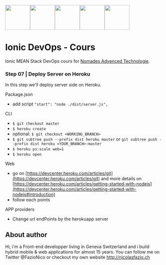 <!--
@Author: Nicolas Fazio <webmaster-fazio>
@Date:   09-04-2017
@Email:  contact@nicolasfazio.ch
@Last modified by:   webmaster-fazio
@Last modified time: 09-04-2017
-->

<img src="http://cloudoki.com/images/frameworks/ionic.png" width="80"><img src="https://live.zoomdata.com/zoomdata/service/connection/types/icon/MONGO_MONGO?v=$%7Btimestamp%7D" width="80"><img src="http://apps.octoconsulting.com/images/expressIcon.png" width="80"><img src="https://material.angularjs.org/latest/img/icons/angular-logo.svg" width="80"><img src="http://code.runnable.com/images/provider-icons/icon-node.js.svg" width="80">

# Ionic DevOps - Cours
Ionic MEAN Stack DevOps cours for [Nomades Advenced Technologie](http://nomades.ch).


### Step 07 | Deploy Server on Heroku
In this step we'll deploy server side on Heroku.

Package.json
- add script `"start": "node ./dist/server.js", `

CLI
- `$ git checkout master`
- `$ heroku create`
- optional: `$ git checkout <WORKING_BRANCH>`
- `$ git subtree push --prefix dist heroku master` or `git subtree push --prefix dist heroku <YOUR_BRANCH>:master`
- `$ heroku ps:scale web=1`
- `$ heroku open`

Web
- go on
[https://devcenter.heroku.com/articles/git](https://devcenter.heroku.com/articles/git)
and more details on  [https://devcenter.heroku.com/articles/getting-started-with-nodejs](https://devcenter.heroku.com/articles/getting-started-with-nodejs#introduction)
- follow each points

APP providers
- Change url endPoints by the herokuapp server

## About author
Hi, i'm a Front-end developper living in Geneva Switzerland and i build hybrid mobile & web applications for almost 15 years. You can follow me on Twitter @FazioNico or checkout my own website http://nicolasfazio.ch
